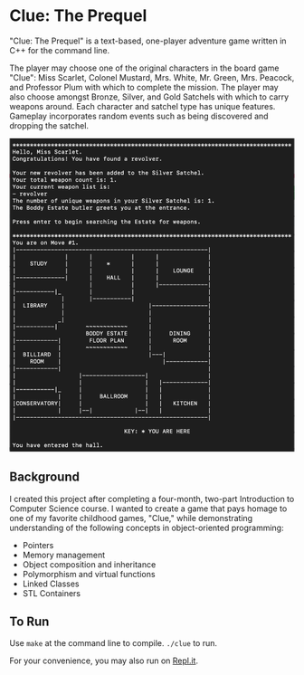 # Clue: The Prequel
"Clue: The Prequel" is a text-based, one-player adventure game written in C++ for the command line.

The player may choose one of the original characters in the board game "Clue": Miss Scarlet, Colonel Mustard, Mrs. White, Mr. Green, Mrs. Peacock, and Professor Plum with which to complete the mission. The player may also choose amongst Bronze, Silver, and Gold Satchels with which to carry weapons around. Each character and satchel type has unique features. Gameplay incorporates random events such as being discovered and dropping the satchel. 

![screenshot](https://raw.githubusercontent.com/angelapwen/text-based-game/master/screenshot.png?raw=true "Gameplay")

## Background
I created this project after completing a four-month, two-part Introduction to Computer Science course. I wanted to create a game that pays homage to one of my favorite childhood games, "Clue," while demonstrating understanding of the following concepts in object-oriented programming:
- Pointers
- Memory management
- Object composition and inheritance
- Polymorphism and virtual functions
- Linked Classes
- STL Containers

## To Run
Use `make` at the command line to compile.
`./clue` to run.

For your convenience, you may also run on [Repl.it](https://repl.it/repls/CrookedLavenderOctagon).
